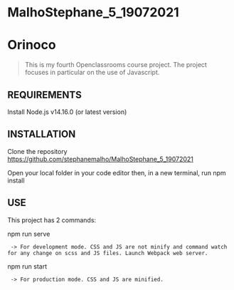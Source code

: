 # MalhoStephane_5_19072021
# Orinoco
> This is my fourth Openclassrooms course project.
> The project focuses in particular on the use of Javascript.

## REQUIREMENTS

Install Node.js v14.16.0 (or latest version)

## INSTALLATION

Clone the repository https://github.com/stephanemalho/MalhoStephane_5_19072021

Open your local folder in your code editor then, in a new terminal, run npm install

## USE

This project has 2 commands:

npm run serve
```
 -> For development mode. CSS and JS are not minify and command watch for any change on scss and JS files. Launch Webpack web server.
 ```

npm run start
```
 -> For production mode. CSS and JS are minified.
 ```
 


